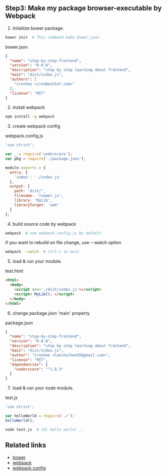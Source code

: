 Step3: Make my package browser-executable by Webpack
---
1. Initailize bower package.

  ```bash
  bower init  # This command make bower.json
  ```

  bower.json
  ```json
  {
    "name": "step-by-step-frontend",
    "version": "0.0.0",
    "description": "step by step learning about frontend",
    "main": "dist/index.js",
    "authors": [
      "ironhee <iron@ediket.com>"
    ],
    "license": "MIT"
  }
  ```

2. Install webpack

  ```bash
  npm install -g webpack
  ```

3. create webpack config

  webpack.config.js
  ```javascript
  'use strict';

  var _ = require('underscore');
  var pkg = require('./package.json');

  module.exports = {
    entry: {
      'index': './index.js'
    },
    output: {
      path: 'dist/',
      filename: '[name].js',
      library: 'MyLib',
      libraryTarget: 'umd'
    }
  };
  ```

4. build source code by webpack

  ```bash
  webpack  # use webpack.config.js by default
  ```

  if you want to rebuild on file change, use --watch option
  ```bash
  webpack --watch  # ctrl-c to exit
  ```

5. load & run your module.

  test.html
  ```html
  <html>
    <body>
      <script src='./dist/index.js'></script>
      <script> MyLib(); </script>
    </body>
  </html>
  ```

6. change package.json 'main' property

  package.json
  ```json
  {
    "name": "step-by-step-frontend",
    "version": "0.0.0",
    "description": "step by step learning about frontend",
    "main": "dist/index.js",
    "author": "ironhee <leechulhee95@gmail.com>",
    "license": "MIT",
    "dependencies": {
      "underscore": "^1.8.3"
    }
  }
  ```

7. load & run your node module.

  test.js
  ```javascript
  'use strict';

  var helloWorld = require('./');
  helloWorld();
  ```

  ```bash
  node test.js  # [0] hello world! ...
  ```

Related links
---
+ [bower](https://github.com/bower/bower)
+ [webpack](https://github.com/webpack/webpack)
+ [webpack config](http://webpack.github.io/docs/configuration.html)
